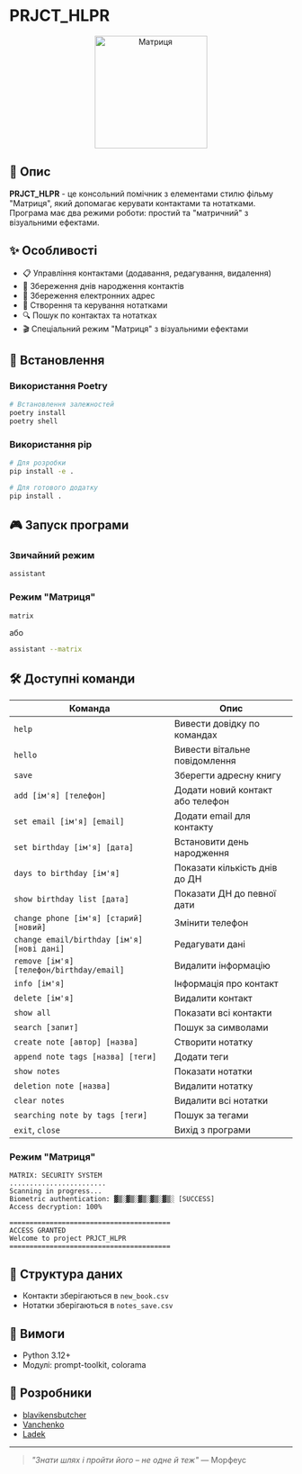 # PRJCT_HLPR

<p align=center>
<img src="https://ru.picmix.com/pic/download?picId=10073143&key=e3959" alt="Матриця" width="200"/>
</p>

## 📝 Опис

**PRJCT_HLPR** - це консольний помічник з елементами стилю фільму "Матриця", який допомагає керувати контактами та нотатками. Програма має два режими роботи: простий та "матричний" з візуальними ефектами.

## ✨ Особливості

- 📋 Управління контактами (додавання, редагування, видалення)
- 📅 Збереження днів народження контактів
- 📧 Збереження електронних адрес
- 📝 Створення та керування нотатками
- 🔍 Пошук по контактах та нотатках
- 🎬 Спеціальний режим "Матриця" з візуальними ефектами

## 🚀 Встановлення

### Використання Poetry

```bash
# Встановлення залежностей
poetry install
poetry shell
```

### Використання pip

```bash
# Для розробки
pip install -e .

# Для готового додатку
pip install .
```

## 🎮 Запуск програми

### Звичайний режим

```bash
assistant
```

### Режим "Матриця"

```bash
matrix
```

або

```bash
assistant --matrix
```

## 🛠️ Доступні команди

| Команда                                    | Опис                             |
| ------------------------------------------ | -------------------------------- |
| `help`                                     | Вивести довідку по командах      |
| `hello`                                    | Вивести вітальне повідомлення    |
| `save`                                     | Зберегти адресну книгу           |
| `add [ім'я] [телефон]`                     | Додати новий контакт або телефон |
| `set email [ім'я] [email]`                 | Додати email для контакту        |
| `set birthday [ім'я] [дата]`               | Встановити день народження       |
| `days to birthday [ім'я]`                  | Показати кількість днів до ДН    |
| `show birthday list [дата]`                | Показати ДН до певної дати       |
| `change phone [ім'я] [старий] [новий]`     | Змінити телефон                  |
| `change email/birthday [ім'я] [нові дані]` | Редагувати дані                  |
| `remove [ім'я] [телефон/birthday/email]`   | Видалити інформацію              |
| `info [ім'я]`                              | Інформація про контакт           |
| `delete [ім'я]`                            | Видалити контакт                 |
| `show all`                                 | Показати всі контакти            |
| `search [запит]`                           | Пошук за символами               |
| `create note [автор] [назва]`              | Створити нотатку                 |
| `append note tags [назва] [теги]`          | Додати теги                      |
| `show notes`                               | Показати нотатки                 |
| `deletion note [назва]`                    | Видалити нотатку                 |
| `clear notes`                              | Видалити всі нотатки             |
| `searching note by tags [теги]`            | Пошук за тегами                  |
| `exit`, `close`                            | Вихід з програми                 |

### Режим "Матриця"

```
MATRIX: SECURITY SYSTEM
........................
Scanning in progress...
Biometric authentication: ▓▒░▓▒░▓▒░▓▒░▓▒░ [SUCCESS]
Access decryption: 100%

========================================
ACCESS GRANTED
Welcome to project PRJCT_HLPR
========================================
```

## 📁 Структура даних

- Контакти зберігаються в `new_book.csv`
- Нотатки зберігаються в `notes_save.csv`

## 🔧 Вимоги

- Python 3.12+
- Модулі: prompt-toolkit, colorama

## 🤝 Розробники

- [blavikensbutcher](https://github.com/blavikensbutcher)
- [Vanchenko](https://github.com/Vanchenko)
- [Ladek](https://github.com/KovalchukODS)

---

> _"Знати шлях і пройти його – не одне й теж"_ — Морфеус

